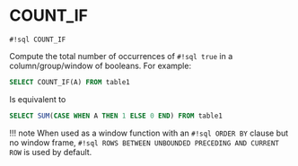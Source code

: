 # COUNT_IF
`#!sql COUNT_IF`

Compute the total number of occurrences of `#!sql true` in a column/group/window
of booleans. For example:

```sql
SELECT COUNT_IF(A) FROM table1
```

Is equivalent to
```sql
SELECT SUM(CASE WHEN A THEN 1 ELSE 0 END) FROM table1
```

!!! note
    When used as a window function with an `#!sql ORDER BY` clause but no window frame, `#!sql ROWS BETWEEN UNBOUNDED PRECEDING AND CURRENT ROW` is used by default.
